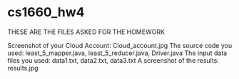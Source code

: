 # cs1660_hw4
THESE ARE THE FILES ASKED FOR THE HOMEWORK

Screenshot of your Cloud Account: Cloud_account.jpg
The source code you used: least_5_mapper.java, least_5_reducer.java, Driver.java
The input data files you used: data1.txt, data2.txt, data3.txt
A screenshot of the results: results.jpg
